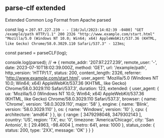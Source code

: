 ## parse-clf extended

Extended Common Log Format from Apache parsed  

const log = `207.97.227.239 - - [10/Jul/2023:14:02:39 -0400] "GET /example/path HTTP/1.1" 200 2326 "http://www.example.com/start.html" "Mozilla/5.0 (Windows NT 10.0; Win64; x64) AppleWebKit/537.36 (KHTML, like Gecko) Chrome/58.0.3029.110 Safari/537.3" - 123ms`;

const parsed = parseCLF(log);

console.log(parsed);
//
=>
{
  remote_addr: '207.97.227.239',
  remote_user: '-',
  date: 2023-07-10T18:02:39.000Z,
  method: 'GET',
  url: '/example/path',
  http_version: 'HTTP/1.1',
  status: 200,
  content_length: 2326,
  referrer: 'http://www.example.com/start.html',
  user_agent: 'Mozilla/5.0 (Windows NT 10.0; Win64; x64) AppleWebKit/537.36 (KHTML, like Gecko) Chrome/58.0.3029.110 Safari/537.3',
  duration: 123,
  extended: {
    user_agent: {
        ua: 'Mozilla/5.0 (Windows NT 10.0; Win64; x64) AppleWebKit/537.36 (KHTML, like Gecko) Chrome/58.0.3029.110 Safari/537.3',
        browser: { name: 'Chrome', version: '58.0.3029.110', major: '58' },
        engine: { name: 'Blink', version: '58.0.3029.110' },
        os: { name: 'Windows', version: '10' },
        cpu: { architecture: 'amd64' }
    },
    ip: {
        range: [ 3479298048, 3479302143 ],
        country: 'US',
        region: 'TX',
        eu: '0',
        timezone: 'America/Chicago',
        city: 'San Antonio',
        ll: [ 29.4963, -98.4004 ],
        metro: 641,
        area: 1000
    },
    status_code: { status: 200, type: '2XX', message: 'OK' }
  }
}